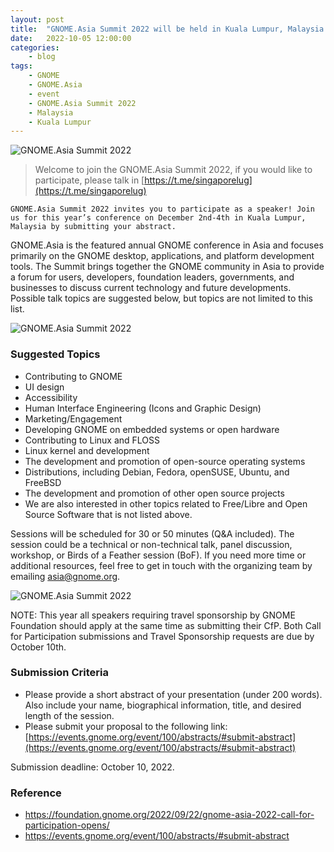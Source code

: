 ```yaml
---
layout: post
title:	"GNOME.Asia Summit 2022 will be held in Kuala Lumpur, Malaysia on December and now open for registration"
date:	2022-10-05 12:00:00
categories:
    - blog
tags:
    - GNOME
    - GNOME.Asia
    - event
    - GNOME.Asia Summit 2022
    - Malaysia
    - Kuala Lumpur
---
```


![GNOME.Asia Summit 2022](https://singaporelug.org/images/posts/2022/gnome-asia-2022-banner.jpg)

> Welcome to join the GNOME.Asia Summit 2022, if you would like to participate, please talk in [https://t.me/singaporelug](https://t.me/singaporelug)

~~~
GNOME.Asia Summit 2022 invites you to participate as a speaker! Join us for this year’s conference on December 2nd-4th in Kuala Lumpur, Malaysia by submitting your abstract.
~~~

GNOME.Asia is the featured annual GNOME conference in Asia and focuses primarily on the GNOME desktop, applications, and platform development tools. The Summit brings together the GNOME community in Asia to provide a forum for users, developers, foundation leaders, governments, and businesses to discuss current technology and future developments. Possible talk topics are suggested below, but topics are not limited to this list.

![GNOME.Asia Summit 2022](https://singaporelug.org/images/posts/2022/gnome-asia-2022-kl.jpg)

### Suggested Topics

 - Contributing to GNOME
 - UI design
 - Accessibility
 - Human Interface Engineering (Icons and Graphic Design)
 - Marketing/Engagement
 - Developing GNOME on embedded systems or open hardware
 - Contributing to Linux and FLOSS
 - Linux kernel and development
 - The development and promotion of open-source operating systems
 - Distributions, including Debian, Fedora, openSUSE, Ubuntu, and FreeBSD
 - The development and promotion of other open source projects
 - We are also interested in other topics related to Free/Libre and Open Source Software that is not listed above.

Sessions will be scheduled for 30 or 50 minutes (Q&A included). The session could be a technical or non-technical talk, panel discussion, workshop, or Birds of a Feather session (BoF). If you need more time or additional resources, feel free to get in touch with the organizing team by emailing asia@gnome.org.

![GNOME.Asia Summit 2022](https://singaporelug.org/images/posts/2022/gnome-asia-2022-call-for-participation.jpg)

NOTE: This year all speakers requiring travel sponsorship by GNOME Foundation should apply at the same time as submitting their CfP. Both Call for Participation submissions and Travel Sponsorship requests are due by October 10th.

### Submission Criteria

 - Please provide a short abstract of your presentation (under 200 words). Also include your name, biographical information, title, and desired length of the session. 
 - Please submit your proposal to the following link: [https://events.gnome.org/event/100/abstracts/#submit-abstract](https://events.gnome.org/event/100/abstracts/#submit-abstract)

Submission deadline: October 10, 2022.

###  Reference
- https://foundation.gnome.org/2022/09/22/gnome-asia-2022-call-for-participation-opens/
- https://events.gnome.org/event/100/abstracts/#submit-abstract
